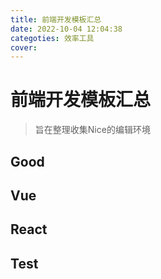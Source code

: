 ```yaml
---
title: 前端开发模板汇总
date: 2022-10-04 12:04:38
categoties: 效率工具
cover: 
---
```




# 前端开发模板汇总

>  旨在整理收集Nice的编辑环境

## Good





## Vue

> 



## React



## Test



